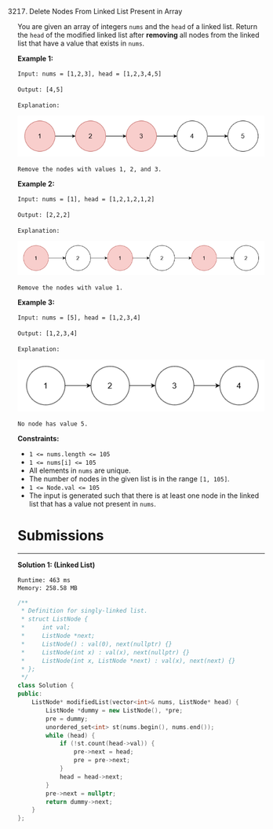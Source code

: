 3217. Delete Nodes From Linked List Present in Array

You are given an array of integers `nums` and the `head` of a linked list. Return the `head` of the modified linked list after **removing** all nodes from the linked list that have a value that exists in `nums`.

 

**Example 1:**
```
Input: nums = [1,2,3], head = [1,2,3,4,5]

Output: [4,5]

Explanation:
```
![3217_linkedlistexample0.png](img/3217_linkedlistexample0.png)
```
Remove the nodes with values 1, 2, and 3.
```

**Example 2:**
```
Input: nums = [1], head = [1,2,1,2,1,2]

Output: [2,2,2]

Explanation:
```
![3217_linkedlistexample1.png](img/3217_linkedlistexample1.png)
```
Remove the nodes with value 1.
```
**Example 3:**
```
Input: nums = [5], head = [1,2,3,4]

Output: [1,2,3,4]

Explanation:
```
![3217_linkedlistexample2.png](img/3217_linkedlistexample2.png)
```
No node has value 5.
```
 

**Constraints:**

* `1 <= nums.length <= 105`
* `1 <= nums[i] <= 105`
* All elements in `nums` are unique.
* The number of nodes in the given list is in the range `[1, 105]`.
* `1 <= Node.val <= 105`
* The input is generated such that there is at least one node in the linked list that has a value not present in `nums`.

# Submissions
---
**Solution 1: (Linked List)**
```
Runtime: 463 ms
Memory: 258.58 MB
```
```c++
/**
 * Definition for singly-linked list.
 * struct ListNode {
 *     int val;
 *     ListNode *next;
 *     ListNode() : val(0), next(nullptr) {}
 *     ListNode(int x) : val(x), next(nullptr) {}
 *     ListNode(int x, ListNode *next) : val(x), next(next) {}
 * };
 */
class Solution {
public:
    ListNode* modifiedList(vector<int>& nums, ListNode* head) {
        ListNode *dummy = new ListNode(), *pre;
        pre = dummy;
        unordered_set<int> st(nums.begin(), nums.end());
        while (head) {
            if (!st.count(head->val)) {
                pre->next = head;
                pre = pre->next;
            }
            head = head->next;
        }
        pre->next = nullptr;
        return dummy->next;
    }
};
```
